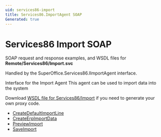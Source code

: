 ```yaml
---
uid: services86-import
title: Services86.ImportAgent SOAP
Generated: true
---
```


# Services86 Import SOAP

SOAP request and response examples, and WSDL files for **Remote/Services86/Import.svc**

Handled by the <see cref="T:SuperOffice.Services86.IImportAgent">SuperOffice.Services86.IImportAgent</see> interface.

Interface for the Import Agent
This agent can be used to import data into the system

Download [WSDL file for Services86/Import](../Services86-Import.md) if you need to generate your own proxy code.

* [CreateDefaultImportLine](CreateDefaultImportLine.md)
* [CreateErpImportData](CreateErpImportData.md)
* [PreviewImport](PreviewImport.md)
* [SaveImport](SaveImport.md)
